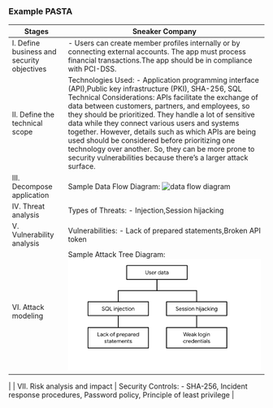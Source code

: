 ### Example PASTA


| Stages | Sneaker Company |
|--------|-----------------|
| I. Define business and security objectives |  - Users can create member profiles internally or by connecting external accounts. The app must process financial transactions.The app should be in compliance with PCI-DSS. |
| II. Define the technical scope | Technologies Used: - Application programming interface (API),Public key infrastructure (PKI), SHA-256, SQL Technical Considerations:  APIs facilitate the exchange of data between customers, partners, and employees, so they should be prioritized. They handle a lot of sensitive data while they connect various users and systems together. However, details such as which APIs are being used should be considered before prioritizing one technology over another. So, they can be more prone to security vulnerabilities because there’s a larger attack surface. |
| III. Decompose application | Sample Data Flow Diagram: ![data flow diagram](decompose_applicaiton.png) | 
| IV. Threat analysis | Types of Threats: - Injection,Session hijacking |
| V. Vulnerability analysis | Vulnerabilities: - Lack of prepared statements,Broken API token |
| VI. Attack modeling |  Sample Attack Tree Diagram:![Alt Text](attack_tree.png)
 |
| VII. Risk analysis and impact | Security Controls: - SHA-256, Incident response procedures, Password policy, Principle of least privilege |
